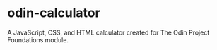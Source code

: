 # odin-calculator
A JavaScript, CSS, and HTML calculator created for The Odin Project Foundations module.
